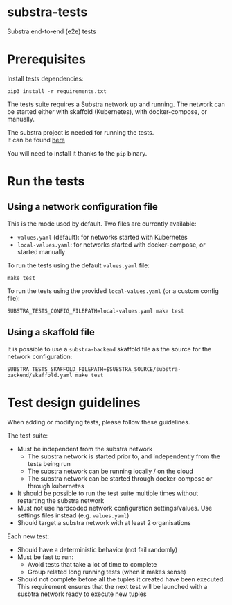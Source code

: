 # substra-tests

Substra end-to-end (e2e) tests

# Prerequisites

Install tests dependencies:

```
pip3 install -r requirements.txt
```

The tests suite requires a Substra network up and running. The network can be started
either with skaffold (Kubernetes), with docker-compose, or manually.

The substra project is needed for running the tests.  
It can be found [here](https://github.com/SubstraFoundation/substra)

You will need to install it thanks to the `pip` binary.

# Run the tests

## Using a network configuration file

This is the mode used by default. Two files are currently available:
- `values.yaml` (default): for networks started with Kubernetes
- `local-values.yaml`: for networks started with docker-compose, or started manually

To run the tests using the default `values.yaml` file:

```
make test
```

To run the tests using the provided `local-values.yaml` (or a custom config file):

```
SUBSTRA_TESTS_CONFIG_FILEPATH=local-values.yaml make test
```

## Using a skaffold file

It is possible to use a `substra-backend` skaffold file as the source for the network configuration:
```
SUBSTRA_TESTS_SKAFFOLD_FILEPATH=$SUBSTRA_SOURCE/substra-backend/skaffold.yaml make test
```

# Test design guidelines

When adding or modifying tests, please follow these guidelines.

The test suite:
- Must be independent from the substra network
  - The substra network is started prior to, and independently from the tests being run
  - The substra network can be running locally / on the cloud
  - The substra network can be started through docker-compose or through kubernetes
- It should be possible to run the test suite multiple times without restarting the substra network
- Must not use hardcoded network configuration settings/values. Use settings files instead (e.g. `values.yaml`)
- Should target a substra network with at least 2 organisations

Each new test:
- Should have a deterministic behavior (not fail randomly)
- Must be fast to run:
  - Avoid tests that take a lot of time to complete
  - Group related long running tests (when it makes sense)
- Should not complete before all the tuples it created have been executed. This requirement ensures that the next test will be launched with a susbtra network ready to execute new tuples
